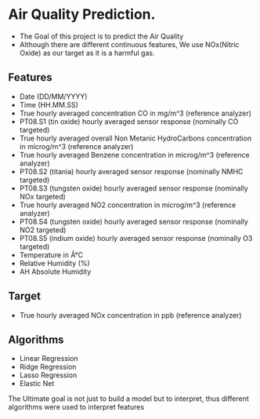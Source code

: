 # Air Quality Prediction.

* The Goal of this project is to predict the Air Quality 
* Although there are different continuous features, We use NOx(Nitric Oxide) as our target as it is a harmful gas.
## Features 
* Date (DD/MM/YYYY)
* Time (HH.MM.SS)
* True hourly averaged concentration CO in mg/m^3 (reference analyzer)
* PT08.S1 (tin oxide) hourly averaged sensor response (nominally CO targeted)
* True hourly averaged overall Non Metanic HydroCarbons concentration in microg/m^3 (reference analyzer)
* True hourly averaged Benzene concentration in microg/m^3 (reference analyzer)
* PT08.S2 (titania) hourly averaged sensor response (nominally NMHC targeted)
* PT08.S3 (tungsten oxide) hourly averaged sensor response (nominally NOx targeted)
* True hourly averaged NO2 concentration in microg/m^3 (reference analyzer)
* PT08.S4 (tungsten oxide) hourly averaged sensor response (nominally NO2 targeted)
* PT08.S5 (indium oxide) hourly averaged sensor response (nominally O3 targeted)
* Temperature in Â°C
* Relative Humidity (%)
* AH Absolute Humidity

## Target
* True hourly averaged NOx concentration in ppb (reference analyzer)

## Algorithms
* Linear Regression
* Ridge Regression
* Lasso Regression
* Elastic Net

<p>The Ultimate goal is not just to build a model but to interpret, thus different algorithms were used to interpret features </p>
